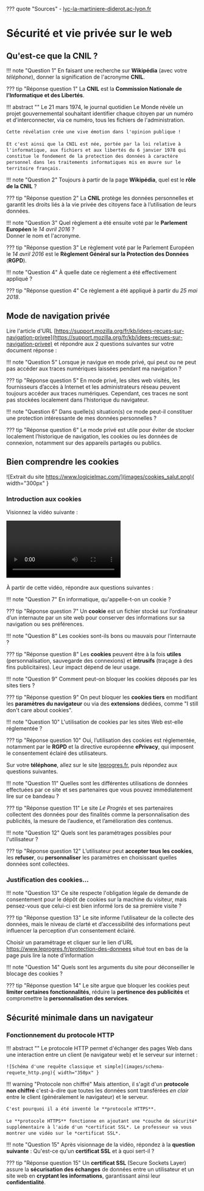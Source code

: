 ??? quote "Sources"
    - [lyc-la-martiniere-diderot.ac-lyon.fr](https://portail.lyc-la-martiniere-diderot.ac-lyon.fr/srv20/co/AA3_-_Securite_et_Vie_Privee.html)

# Sécurité et vie privée sur le web

## Qu'est-ce que la CNIL ?

!!! note "Question 1"
    En faisant une recherche sur **Wikipédia** (avec votre *téléphone*), donner la signification de l'acronyme **CNIL**.

??? tip "Réponse question 1"
    La **CNIL** est la **Commission Nationale de l’Informatique et des Libertés**.

!!! abstract ""
    Le 21 mars 1974, le journal quotidien Le Monde révèle un projet gouvernemental souhaitant identifier chaque citoyen par un numéro et d'interconnecter, via ce numéro, tous les fichiers de l'administration.

    Cette révélation crée une vive émotion dans l'opinion publique !

    Et c'est ainsi que la CNIL est née, portée par la loi relative à l'informatique, aux fichiers et aux libertés du 6 janvier 1978 qui constitue le fondement de la protection des données à caractère personnel dans les traitements informatiques mis en œuvre sur le territoire français. 


!!! note "Question 2"
    Toujours à partir de la page **Wikipédia**, quel est le **rôle de la CNIL** ?

??? tip "Réponse question 2"
    La **CNIL** protège les données personnelles et garantit les droits liés à la vie privée des citoyens face à l’utilisation de leurs données.

!!! note "Question 3"
    Quel règlement a été ensuite voté par le **Parlement Européen** le *14 avril 2016* ?  
    Donner le nom et l'acronyme.

??? tip "Réponse question 3"
    Le règlement voté par le Parlement Européen le *14 avril 2016* est le **Règlement Général sur la Protection des Données** (**RGPD**).

!!! note "Question 4"
    À quelle date ce règlement a été effectivement appliqué ?

??? tip "Réponse question 4"
    Ce règlement a été appliqué à partir du *25 mai 2018*.

## Mode de navigation privée

Lire l'article d'URL [https://support.mozilla.org/fr/kb/idees-recues-sur-navigation-privee](https://support.mozilla.org/fr/kb/idees-recues-sur-navigation-privee) et répondre aux 2 questions suivantes sur votre document réponse :

!!! note "Question 5"
    Lorsque je navigue en mode privé, qui peut ou ne peut pas accéder aux traces numériques laissées pendant ma navigation ?

??? tip "Réponse question 5"
    En mode privé, les sites web visités, les fournisseurs d’accès à Internet et les administrateurs réseau peuvent toujours accéder aux traces numériques. Cependant, ces traces ne sont pas stockées localement dans l’historique du navigateur.

!!! note "Question 6"
    Dans quelle(s) situation(s) ce mode peut-il constituer une protection intéressante de mes données personnelles ?

??? tip "Réponse question 6"
    Le mode privé est utile pour éviter de stocker localement l’historique de navigation, les cookies ou les données de connexion, notamment sur des appareils partagés ou publics.
    
## Bien comprendre les cookies

![Extrait du site https://www.logicielmac.com/](images/cookies_salut.png){ width="300px" }

### Introduction aux cookies

Visionnez la vidéo suivante :

![type:video](videos/j_ai_attrape_un_cookie.mp4)

À partir de cette vidéo, répondre aux questions suivantes :

!!! note "Question 7"
    En informatique, qu'appelle-t-on un cookie ?

??? tip "Réponse question 7"
    Un **cookie** est un fichier stocké sur l’ordinateur d’un internaute par un site web pour conserver des informations sur sa navigation ou ses préférences.

!!! note "Question 8"
    Les cookies sont-ils bons ou mauvais pour l’internaute ?

??? tip "Réponse question 8"
    Les **cookies** peuvent être à la fois **utiles** (personnalisation, sauvegarde des connexions) et **intrusifs** (traçage à des fins publicitaires). Leur impact dépend de leur usage.

!!! note "Question 9"
    Comment peut-on bloquer les cookies déposés par les sites tiers ?

??? tip "Réponse question 9"
    On peut bloquer les **cookies tiers** en modifiant les **paramètres du navigateur** ou via des **extensions** dédiées, comme "I still don't care about cookies".

!!! note "Question 10"
    L'utilisation de cookies par les sites Web est-elle réglementée ?

??? tip "Réponse question 10"
    Oui, l’utilisation des cookies est réglementée, notamment par le **RGPD** et la directive européenne **ePrivacy**, qui imposent le consentement éclairé des utilisateurs.

Sur votre **téléphone**, allez sur le site [leprogres.fr](https://leprogres.fr), puis répondez aux questions suivantes.

!!! note "Question 11"
    Quelles sont les différentes utilisations de données effectuées par ce site et ses partenaires que vous pouvez immédiatement lire sur ce bandeau ?

??? tip "Réponse question 11"
    Le site *Le Progrès* et ses partenaires collectent des données pour des finalités comme la personnalisation des publicités, la mesure de l’audience, et l’amélioration des contenus.

!!! note "Question 12"
    Quels sont les paramétrages possibles pour l'utilisateur ?

??? tip "Réponse question 12"
    L’utilisateur peut **accepter tous les cookies**, les **refuser**, ou **personnaliser** les paramètres en choisissant quelles données sont collectées.

### Justification des cookies...

!!! note "Question 13"
    Ce site respecte l'obligation légale de demande de consentement pour le dépôt de cookies sur la machine du visiteur, mais pensez-vous que celui-ci est bien informé lors de sa première visite ?

??? tip "Réponse question 13"
    Le site informe l’utilisateur de la collecte des données, mais le niveau de clarté et d’accessibilité des informations peut influencer la perception d’un consentement éclairé.

Choisir un paramétrage et cliquer sur le lien d'URL https://www.leprogres.fr/protection-des-donnees situé tout en bas de la page puis lire la note d'information

!!! note "Question 14"
    Quels sont les arguments du site pour déconseiller le blocage des cookies ?

??? tip "Réponse question 14"
    Le site argue que bloquer les cookies peut **limiter certaines fonctionnalités**, réduire la **pertinence des publicités** et compromettre la **personnalisation des services**.

## Sécurité minimale dans un navigateur

### Fonctionnement du protocole HTTP

!!! abstract ""
    Le protocole HTTP permet d'échanger des pages Web dans une interaction entre un client (le navigateur web) et le serveur sur internet :

    ![Schéma d'une requête classique et simple](images/schema-requete_http.png){ width="350px" }

!!! warning "Protocole non chiffré"
    Mais attention, il s'agit d'un **protocole non chiffré** c'est-à-dire que toutes les données sont transférées *en clair* entre le client (généralement le navigateur) et le serveur.

    C'est pourquoi il a été inventé le **protocole HTTPS**.

    Le **protocole HTTPS** fonctionne en ajoutant une *couche de sécurité* supplémentaire à l'aide d'un *certificat SSL*. Le professeur va vous montrer une vidéo sur le *certificat SSL*.

!!! note "Question 15"
    Après visionnage de la vidéo, répondez à la **question suivante** :
    Qu'est-ce qu'un **certificat SSL** et à quoi sert-il ?

??? tip "Réponse question 15"
    Un **certificat SSL** (Secure Sockets Layer) assure la **sécurisation des échanges** de données entre un utilisateur et un site web en **cryptant les informations**, garantissant ainsi leur **confidentialité**.